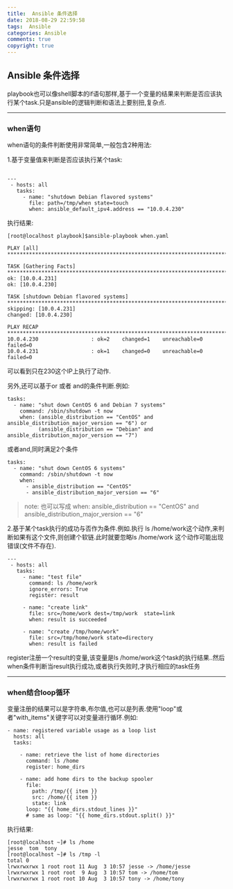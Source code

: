```yaml
---
title:  Ansible 条件选择
date: 2018-08-29 22:59:58
tags:  Ansible
categories: Ansible
comments: true
copyright: true
---
```


## Ansible 条件选择

playbook也可以像shell脚本的if语句那样,基于一个变量的结果来判断是否应该执行某个task.只是ansible的逻辑判断和语法上要别扭,复杂点.

<!--more-->

---

### when语句

when语句的条件判断使用非常简单,一般包含2种用法:

1.基于变量值来判断是否应该执行某个task:

```

---
 - hosts: all
   tasks:
     - name: "shutdown Debian flavored systems"
       file: path=/tmp/when state=touch
       when: ansible_default_ipv4.address == "10.0.4.230"
```



执行结果:

```
[root@localhost playbook]$ansible-playbook when.yaml

PLAY [all] *******************************************************************************************************************************************************************************************************

TASK [Gathering Facts] *******************************************************************************************************************************************************************************************
ok: [10.0.4.231]
ok: [10.0.4.230]

TASK [shutdown Debian flavored systems] **************************************************************************************************************************************************************************
skipping: [10.0.4.231]
changed: [10.0.4.230]

PLAY RECAP *******************************************************************************************************************************************************************************************************
10.0.4.230                 : ok=2    changed=1    unreachable=0    failed=0
10.0.4.231                 : ok=1    changed=0    unreachable=0    failed=0

```

可以看到只在230这个IP上执行了动作.

另外,还可以基于or 或者 and的条件判断.例如:

```
tasks:
  - name: "shut down CentOS 6 and Debian 7 systems"
    command: /sbin/shutdown -t now
    when: (ansible_distribution == "CentOS" and ansible_distribution_major_version == "6") or
          (ansible_distribution == "Debian" and ansible_distribution_major_version == "7")
```



或者and,同时满足2个条件

```
tasks:
  - name: "shut down CentOS 6 systems"
    command: /sbin/shutdown -t now
    when:
      - ansible_distribution == "CentOS"
      - ansible_distribution_major_version == "6"
```

> note: 也可以写成 when: ansible_distribution == "CentOS" and ansible_distribution_major_version == "6"



2.基于某个task执行的成功与否作为条件.例如.执行 ls /home/work这个动作,来判断如果有这个文件,则创建个软链.此时就要忽略ls /home/work 这个动作可能出现错误(文件不存在).

```
---
 - hosts: all
   tasks:
     - name: "test file"
       command: ls /home/work
       ignore_errors: True
       register: result

     - name: "create link"
       file: src=/home/work dest=/tmp/work  state=link
       when: result is succeeded

     - name: "create /tmp/home/work"
       file: src=/tmp/home/work state=directory
       when: result is failed
```

register注册一个result的变量,该变量是ls /home/work这个task的执行结果..然后when条件判断当result执行成功,或者执行失败时,才执行相应的task任务

---

### when结合loop循环

变量注册的结果可以是字符串,布尔值,也可以是列表.使用"loop"或者"with_items"关键字可以对变量进行循环.例如:

```
- name: registered variable usage as a loop list
  hosts: all
  tasks:

    - name: retrieve the list of home directories
      command: ls /home
      register: home_dirs

    - name: add home dirs to the backup spooler
      file:
        path: /tmp/{{ item }}
        src: /home/{{ item }}
        state: link
      loop: "{{ home_dirs.stdout_lines }}"
      # same as loop: "{{ home_dirs.stdout.split() }}"
```

执行结果:

```
[root@localhost ~]# ls /home
jesse  tom  tony
[root@localhost ~]# ls /tmp -l
total 0
lrwxrwxrwx 1 root root 11 Aug  3 10:57 jesse -> /home/jesse
lrwxrwxrwx 1 root root  9 Aug  3 10:57 tom -> /home/tom
lrwxrwxrwx 1 root root 10 Aug  3 10:57 tony -> /home/tony

```

